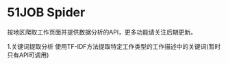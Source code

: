 # 51JOB Spider
按地区爬取工作页面并提供数据分析的API，更多功能请关注后期更新。

1.关键词提取分析 使用TF-IDF方法提取特定工作类型的工作描述中的关键词(暂时只有API可调用)

